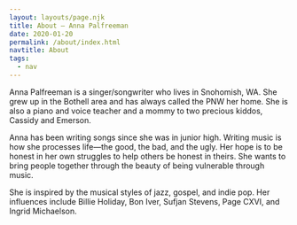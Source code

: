 ```yaml
---
layout: layouts/page.njk
title: About – Anna Palfreeman
date: 2020-01-20
permalink: /about/index.html
navtitle: About
tags:
  - nav
---
```


Anna Palfreeman is a singer/songwriter who lives in Snohomish, WA. She grew up in the Bothell area and has always called the PNW her home. She is also a piano and voice teacher and a mommy to two precious kiddos, Cassidy and Emerson.

Anna has been writing songs since she was in junior high. Writing music is how she processes life—the good, the bad, and the ugly. Her hope is to be honest in her own struggles to help others be honest in theirs. She wants to bring people together through the beauty of being vulnerable through music.

She is inspired by the musical styles of jazz, gospel, and indie pop. Her influences include Billie Holiday, Bon Iver, Sufjan Stevens, Page CXVI, and Ingrid Michaelson.
